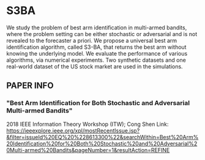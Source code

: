 # S3BA
We study the problem of best arm identification in multi-armed bandits, where the problem setting can be either stochastic or adversarial and is not revealed to the forecaster a priori. We propose a universal best arm identification algorithm, called S3-BA, that returns the best arm without knowing the underlying model. We evaluate the performance of various algorithms, via numerical experiments. Two synthetic datasets and one real-world dataset of the US stock market are used in the simulations. 

## PAPER INFO
### "Best Arm Identification for Both Stochastic and Adversarial Multi-armed Bandits" 
2018 IEEE Information Theory Workshop (ITW); Cong Shen
Link: https://ieeexplore.ieee.org/xpl/mostRecentIssue.jsp?&filter=issueId%20EQ%20%228613300%22&searchWithin=Best%20Arm%20Identification%20for%20Both%20Stochastic%20and%20Adversarial%20Multi-armed%20Bandits&pageNumber=1&resultAction=REFINE
